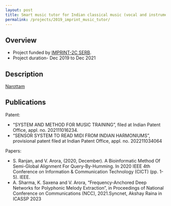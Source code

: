 ```yaml
---
layout: post
title: Smart music tutor for Indian classical music (vocal and instrumental)
permalink: /projects/2019_imprint_music_tutor/
---
```


## Overview

  - Project funded by [IMPRINT-2C SERB]().
  - Project duration- Dec 2019 to Dec 2021

## Description
<!---
<img class="img-cover mb-3" src="/assets/images/projects/2021_sensors_graph_abs.png" width="800" height="340">
<br />
--->
[Narottam](https://vipular.github.io/narottam.github.io)

## Publications
Patent:
  - “SYSTEM AND METHOD FOR MUSIC TRAINING”, filed at Indian Patent Office, appl. no. 202111016234.
  - “SENSOR SYSTEM TO READ MIDI FROM INDIAN HARMONIUMS”, provisional patent filed at Indian Patent Office, appl. no. 202211034064
  
Papers:
  - S. Ranjan, and V. Arora, (2020, December). A Bioinformatic Method Of Semi-Global Alignment For Query-By-Humming. In 2020 IEEE 4th Conference on Information & Communication Technology (CICT) (pp. 1-5). IEEE.
  - A. Sharma, K. Saxena and V. Arora, “Frequency-Anchored Deep Networks for Polyphonic Melody Extraction”, in Proceedings of National Conference on Communications (NCC), 2021.Syncnet, Akshay Raina in ICASSP 2023

